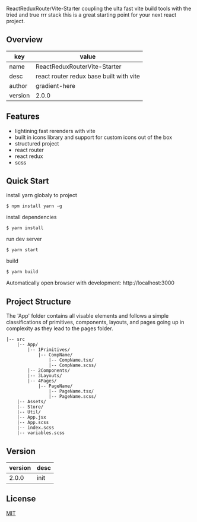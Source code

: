 <br>
ReactReduxRouterVite-Starter
coupling the ulta fast vite build tools with the tried and true rrr stack this is a great starting point for your next react project.

## Overview

key | value
---|---
name | ReactReduxRouterVite-Starter
desc | react router redux base built with vite
author | gradient-here
version | 2.0.0

## Features

* lightining fast rerenders with vite
* built in icons library and support for custom icons out of the box
* structured project
* react router
* react redux
* scss


## Quick Start

install yarn globaly to project 
```
$ npm install yarn -g
```

install dependencies
```
$ yarn install
```

run dev server
```
$ yarn start
```

build
```
$ yarn build
```

Automatically open browser with development: http://localhost:3000


## Project Structure
The 'App' folder contains all visable elements and follows a simple classifications of primitives, components, layouts, and pages going up in complexity as they lead to the pages folder.
```
|-- src
	|-- App/
		|-- 1Primitives/
			|-- CompName/
				|-- CompName.tsx/
				|-- CompName.scss/
		|-- 2Components/
		|-- 3Layouts/
		|-- 4Pages/
			|-- PageName/
				|-- PageName.tsx/
				|-- PageName.scss/
	|-- Assets/
	|-- Store/
	|-- Util/
	|-- App.jsx
	|-- App.scss
	|-- index.scss
	|-- variables.scss
```

## Version

version | desc
---|---
2.0.0 | init 

## License

[MIT](https://opensource.org/licenses/MIT)
